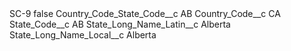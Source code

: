 <?xml version="1.0" encoding="UTF-8"?>
<CustomMetadata xmlns="http://soap.sforce.com/2006/04/metadata" xmlns:xsi="http://www.w3.org/2001/XMLSchema-instance" xmlns:xsd="http://www.w3.org/2001/XMLSchema">
    <label>SC-9</label>
    <protected>false</protected>
    <values>
        <field>Country_Code_State_Code__c</field>
        <value xsi:type="xsd:string">AB</value>
    </values>
    <values>
        <field>Country_Code__c</field>
        <value xsi:type="xsd:string">CA</value>
    </values>
    <values>
        <field>State_Code__c</field>
        <value xsi:type="xsd:string">AB</value>
    </values>
    <values>
        <field>State_Long_Name_Latin__c</field>
        <value xsi:type="xsd:string">Alberta</value>
    </values>
    <values>
        <field>State_Long_Name_Local__c</field>
        <value xsi:type="xsd:string">Alberta</value>
    </values>
</CustomMetadata>
